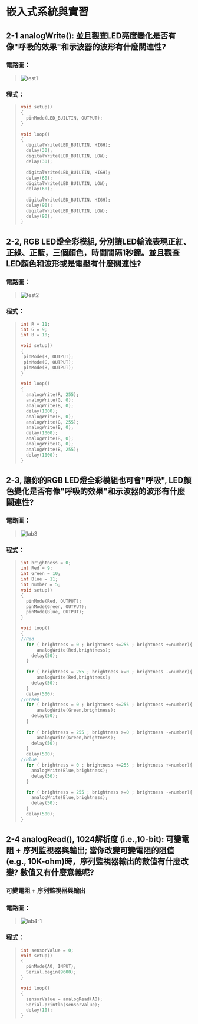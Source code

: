 # 嵌入式系統與實習

## 2-1 analogWrite(): 並且觀查LED亮度變化是否有像"呼吸的效果"和示波器的波形有什麼關連性?

### 電路圖：
> ![test1](https://user-images.githubusercontent.com/31268069/132115079-7816d953-140b-4f84-aa95-9427b47de9dd.gif)

### 程式：
> ```c++
> void setup()
> {
>   pinMode(LED_BUILTIN, OUTPUT);
> }
> 
> void loop()
> {
>   digitalWrite(LED_BUILTIN, HIGH);
>   delay(30); 
>   digitalWrite(LED_BUILTIN, LOW);
>   delay(30); 
>   
>   digitalWrite(LED_BUILTIN, HIGH);
>   delay(60); 
>   digitalWrite(LED_BUILTIN, LOW);
>   delay(60);
>   
>   digitalWrite(LED_BUILTIN, HIGH);
>   delay(90);
>   digitalWrite(LED_BUILTIN, LOW);
>   delay(90); 
> }
> ```



## 2-2, RGB LED燈全彩模組, 分別讓LED輪流表現正紅、正綠、正藍，三個顏色，時間間隔1秒鐘。並且觀查LED顏色和波形或是電壓有什麼關連性?

### 電路圖：
> ![test2](https://user-images.githubusercontent.com/31268069/132115082-819007ea-5e67-49a0-a76f-4ff99fec2c43.gif)

### 程式：
> ```c++
>int R = 11;
>int G = 9;
>int B = 10;
>
>void setup()
>{
>  pinMode(R, OUTPUT);
>  pinMode(G, OUTPUT);
>  pinMode(B, OUTPUT);  
>}
>
>void loop()
>{
>	analogWrite(R, 255);
>	analogWrite(G, 0);
>	analogWrite(B, 0);
>  	delay(1000);
>	analogWrite(R, 0);
>	analogWrite(G, 255);
>	analogWrite(B, 0);
>  	delay(1000);
>	analogWrite(R, 0);
>	analogWrite(G, 0);
>	analogWrite(B, 255);
>  	delay(1000);  
>}
> ```

## 2-3, 讓你的RGB LED燈全彩模組也可會"呼吸", LED顏色變化是否有像"呼吸的效果"和示波器的波形有什麼關連性?

### 電路圖：
> ![lab3](https://user-images.githubusercontent.com/31268069/132971088-573ba7b4-7c84-4bae-988c-de328ad67ae3.gif)

### 程式：
> ```c++
> int brightness = 0;
> int Red = 9;
> int Green = 10;
> int Blue = 11;
> int number = 5;
> void setup()
> {
>   pinMode(Red, OUTPUT);
>   pinMode(Green, OUTPUT);
>   pinMode(Blue, OUTPUT);
> }
> 
> void loop()
> {
> //Red
>   for ( brightness = 0 ; brightness <=255 ; brightness +=number){
>   	analogWrite(Red,brightness);
>     delay(50);
>   }
>   
>   for ( brightness = 255 ; brightness >=0 ; brightness -=number){
>   	analogWrite(Red,brightness);
>     delay(50);
>   }
>   delay(500);
> //Green
>   for ( brightness = 0 ; brightness <=255 ; brightness +=number){
>   	analogWrite(Green,brightness);
>     delay(50);
>   }
>   
>   for ( brightness = 255 ; brightness >=0 ; brightness -=number){
>   	analogWrite(Green,brightness);
>     delay(50);
>   }
>   delay(500);
> //Blue
>   for ( brightness = 0 ; brightness <=255 ; brightness +=number){
>     analogWrite(Blue,brightness);
>     delay(50);
>   }
> 
>   for ( brightness = 255 ; brightness >=0 ; brightness -=number){
>     analogWrite(Blue,brightness);
>     delay(50);
>   }
>   delay(500);
> }
> ```

## 2-4 analogRead(), 1024解析度 (i.e.,10-bit): 可變電阻 + 序列監視器與輸出; 當你改變可變電阻的阻值(e.g., 10K-ohm)時，序列監視器輸出的數值有什麼改變? 數值又有什麼意義呢?
### 可變電阻 + 序列監視器與輸出
### 電路圖：
> ![lab4-1](https://user-images.githubusercontent.com/31268069/132971779-d25805dd-067d-479b-882f-0676104a13b4.gif)

### 程式：
> ```c++
> int sensorValue = 0;
> void setup()
> {
>   pinMode(A0, INPUT);
>   Serial.begin(9600);
> }
> 
> void loop()
> {
>   sensorValue = analogRead(A0);
>   Serial.println(sensorValue);
>   delay(10);
> }
> ```
